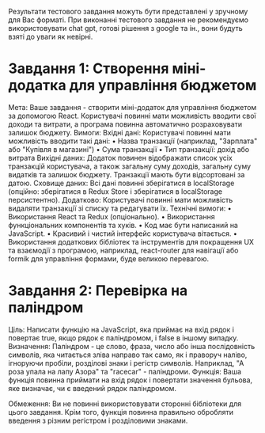 Результати тестового завдання можуть бути представлені у зручному для Вас форматі.
При виконанні тестового завдання не рекомендуємо використовувати chat gpt, готові рішення з google та ін., вони будуть взяті до уваги як невірні.

# Завдання 1: Створення міні-додатка для управління бюджетом
Мета: Ваше завдання - створити міні-додаток для управління бюджетом за допомогою React. Користувачі повинні мати можливість вводити свої доходи та витрати, а програма повинна автоматично розраховувати залишок бюджету.
Вимоги:
Вхідні дані: Користувачі повинні мати можливість вводити такі дані:
•	Назва транзакції (наприклад, "Зарплата" або "Купівля в магазині")
•	Сума транзакції
•	Тип транзакції: дохід або витрата
Вихідні даних: Додаток повинен відображати список усіх транзакцій користувача, а також загальну суму доходів, загальну суму видатків та залишок бюджету. Транзакції мають бути відсортовані за датою.
Сховище даних: Всі дані повинні зберігатися в localStorage (опційно: зберігатися в Redux Store і зберігатися в localStorage персистентно).
Додатково: Користувачі повинні мати можливість видаляти транзакції зі списку та редагувати їх.
Технічні вимоги:
•	Використання React та Redux (опціонально).
•	Використання функціональних компонентів та хуків.
•	Код має бути написаний на JavaScript.
•	Красивий і чистий інтерфейс користувача вітається.
•	Використання додаткових бібліотек та інструментів для покращення UX та взаємодії з програмою, наприклад, react-router для навігації або formik для управління формами, буде великою перевагою.

# Завдання 2: Перевірка на паліндром
Ціль: Написати функцію на JavaScript, яка приймає на вхід рядок і повертає true, якщо рядок є паліндромом, і false в іншому випадку.
Визначення: Паліндром - це слово, фраза, число або інша послідовність символів, яка читається зліва направо так само, як і праворуч наліво, ігноруючи пробіли, розділові знаки і регістр символів. Наприклад, "А роза упала на лапу Азора" та "racecar" - паліндроми.
Функція: Ваша функція повинна приймати на вхід рядок і повертати значення бульова, яке визначає, чи є введений рядок паліндромом.

Обмеження: Ви не повинні використовувати сторонні бібліотеки для цього завдання. Крім того, функція повинна правильно обробляти введення з різним регістром і розділовими знаками.
